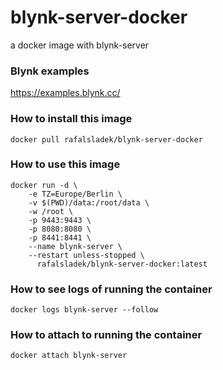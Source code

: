 # blynk-server-docker
a docker image with blynk-server 

### Blynk examples

https://examples.blynk.cc/

### How to install this image
```
docker pull rafalsladek/blynk-server-docker
```

### How to use this image
```
docker run -d \
    -e TZ=Europe/Berlin \
    -v $(PWD)/data:/root/data \
    -w /root \
    -p 9443:9443 \
    -p 8080:8080 \
    -p 8441:8441 \
    --name blynk-server \
    --restart unless-stopped \
      rafalsladek/blynk-server-docker:latest
```

### How to see logs of running the container
```
docker logs blynk-server --follow
```

### How to attach to running the container
```
docker attach blynk-server
```
